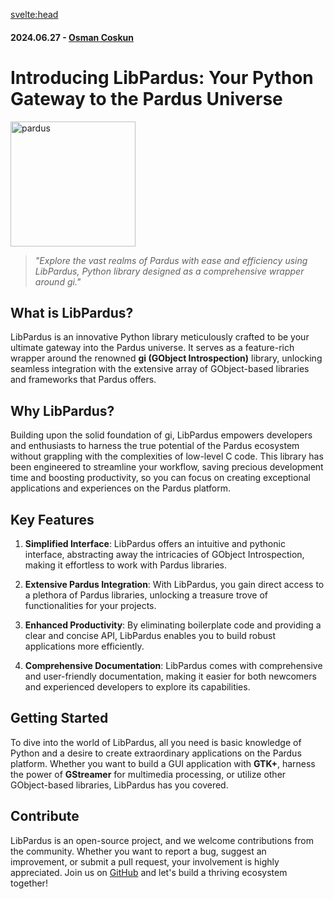 <svelte:head>

<title>Introducing LibPardus: Your Python Gateway to the Pardus Universe</title>
<meta name="description" content="Explore LibPardus, an innovative Python library designed as a comprehensive wrapper around gi for seamless integration with Pardus's GObject-based libraries. Learn about its features, benefits, and how to get started building applications on the Pardus platform.">
<meta property="og:title" content="Introducing LibPardus: Your Python Gateway to the Pardus Universe">
<meta property="og:description" content="Explore LibPardus, an innovative Python library designed as a comprehensive wrapper around gi for seamless integration with Pardus's GObject-based libraries. Learn about its features, benefits, and how to get started building applications on the Pardus platform.">
<meta property="og:image" content="https://raw.githubusercontent.com/pardus/pardus.github.io/main/src/lib/assets/logo.svg">
<meta property="og:url" content="https://pardus.github.io/wiki/libpardus">
<meta name="twitter:card" content="summary_large_image">
<meta name="twitter:title" content="Introducing LibPardus: Your Python Gateway to the Pardus Universe">
<meta name="twitter:description" content="Explore LibPardus, an innovative Python library designed as a comprehensive wrapper around gi for seamless integration with Pardus's GObject-based libraries. Learn about its features, benefits, and how to get started building applications on the Pardus platform.">
<meta name="twitter:image" content="https://raw.githubusercontent.com/pardus/pardus.github.io/main/src/lib/assets/logo.svg">
</svelte:head>

#### 2024.06.27 - [Osman Coskun](https://github.com/osmancoskun)

# Introducing LibPardus: Your Python Gateway to the Pardus Universe

<img src="https://raw.githubusercontent.com/pardus/pardus.github.io/main/src/lib/assets/logo.svg" alt="pardus" width="200"/>

> _"Explore the vast realms of Pardus with ease and efficiency using LibPardus, Python library designed as a comprehensive wrapper around gi."_

## What is LibPardus?

LibPardus is an innovative Python library meticulously crafted to be your ultimate gateway into the Pardus universe. It serves as a feature-rich wrapper around the renowned **gi (GObject Introspection)** library, unlocking seamless integration with the extensive array of GObject-based libraries and frameworks that Pardus offers.

## Why LibPardus?

Building upon the solid foundation of gi, LibPardus empowers developers and enthusiasts to harness the true potential of the Pardus ecosystem without grappling with the complexities of low-level C code. This library has been engineered to streamline your workflow, saving precious development time and boosting productivity, so you can focus on creating exceptional applications and experiences on the Pardus platform.

## Key Features

1. **Simplified Interface**: LibPardus offers an intuitive and pythonic interface, abstracting away the intricacies of GObject Introspection, making it effortless to work with Pardus libraries.

2. **Extensive Pardus Integration**: With LibPardus, you gain direct access to a plethora of Pardus libraries, unlocking a treasure trove of functionalities for your projects.

3. **Enhanced Productivity**: By eliminating boilerplate code and providing a clear and concise API, LibPardus enables you to build robust applications more efficiently.

4. **Comprehensive Documentation**: LibPardus comes with comprehensive and user-friendly documentation, making it easier for both newcomers and experienced developers to explore its capabilities.

## Getting Started

To dive into the world of LibPardus, all you need is basic knowledge of Python and a desire to create extraordinary applications on the Pardus platform. Whether you want to build a GUI application with **GTK+**, harness the power of **GStreamer** for multimedia processing, or utilize other GObject-based libraries, LibPardus has you covered.

## Contribute

LibPardus is an open-source project, and we welcome contributions from the community. Whether you want to report a bug, suggest an improvement, or submit a pull request, your involvement is highly appreciated. Join us on [GitHub](https://github.com/libpardus) and let's build a thriving ecosystem together!

